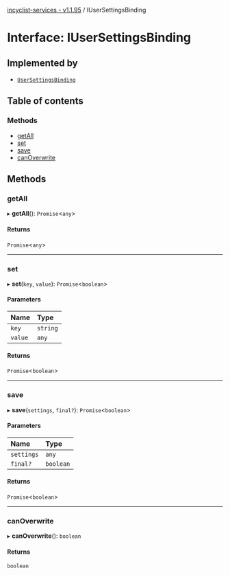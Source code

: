 [incyclist-services - v1.1.95](../README.md) / IUserSettingsBinding

# Interface: IUserSettingsBinding

## Implemented by

- [`UserSettingsBinding`](../classes/UserSettingsBinding.md)

## Table of contents

### Methods

- [getAll](IUserSettingsBinding.md#getall)
- [set](IUserSettingsBinding.md#set)
- [save](IUserSettingsBinding.md#save)
- [canOverwrite](IUserSettingsBinding.md#canoverwrite)

## Methods

### getAll

▸ **getAll**(): `Promise`\<`any`\>

#### Returns

`Promise`\<`any`\>

___

### set

▸ **set**(`key`, `value`): `Promise`\<`boolean`\>

#### Parameters

| Name | Type |
| :------ | :------ |
| `key` | `string` |
| `value` | `any` |

#### Returns

`Promise`\<`boolean`\>

___

### save

▸ **save**(`settings`, `final?`): `Promise`\<`boolean`\>

#### Parameters

| Name | Type |
| :------ | :------ |
| `settings` | `any` |
| `final?` | `boolean` |

#### Returns

`Promise`\<`boolean`\>

___

### canOverwrite

▸ **canOverwrite**(): `boolean`

#### Returns

`boolean`
